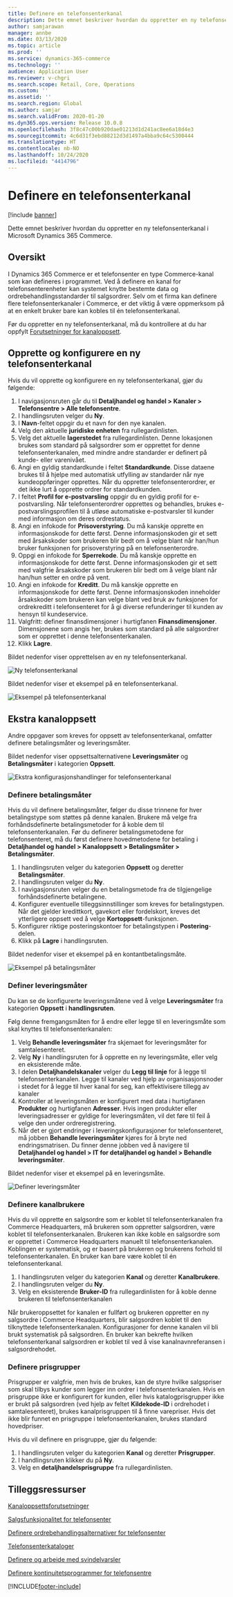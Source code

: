 ```yaml
---
title: Definere en telefonsenterkanal
description: Dette emnet beskriver hvordan du oppretter en ny telefonsenterkanal i Microsoft Dynamics 365 Commerce.
author: samjarawan
manager: annbe
ms.date: 03/13/2020
ms.topic: article
ms.prod: ''
ms.service: dynamics-365-commerce
ms.technology: ''
audience: Application User
ms.reviewer: v-chgri
ms.search.scope: Retail, Core, Operations
ms.custom: ''
ms.assetid: ''
ms.search.region: Global
ms.author: samjar
ms.search.validFrom: 2020-01-20
ms.dyn365.ops.version: Release 10.0.8
ms.openlocfilehash: 3f8c47c00b920dae01213d1d241ac8ee6a18d4e3
ms.sourcegitcommit: 4c6d31f3ebd88212d3d1497a4bba9c64c5300444
ms.translationtype: HT
ms.contentlocale: nb-NO
ms.lasthandoff: 10/24/2020
ms.locfileid: "4414796"
---
```

# <a name="set-up-a-call-center-channel"></a>Definere en telefonsenterkanal


[!include [banner](includes/banner.md)]

Dette emnet beskriver hvordan du oppretter en ny telefonsenterkanal i Microsoft Dynamics 365 Commerce.

## <a name="overview"></a>Oversikt


I Dynamics 365 Commerce er et telefonsenter en type Commerce-kanal som kan defineres i programmet. Ved å definere en kanal for telefonsenterenheter kan systemet knytte bestemte data og ordrebehandlingsstandarder til salgsordrer. Selv om et firma kan definere flere telefonsenterkanaler i Commerce, er det viktig å være oppmerksom på at en enkelt bruker bare kan kobles til én telefonsenterkanal. 

Før du oppretter en ny telefonsenterkanal, må du kontrollere at du har oppfylt [Forutsetninger for kanaloppsett](channels-prerequisites.md).

## <a name="create-and-configure-a-new-call-center-channel"></a>Opprette og konfigurere en ny telefonsenterkanal

Hvis du vil opprette og konfigurere en ny telefonsenterkanal, gjør du følgende:

1. I navigasjonsruten går du til **Detaljhandel og handel \> Kanaler \> Telefonsentre \> Alle telefonsentre**.
1. I handlingsruten velger du **Ny**.
1. I **Navn**-feltet oppgir du et navn for den nye kanalen.
1. Velg den aktuelle **juridiske enheten** fra rullegardinlisten.
1. Velg det aktuelle **lagerstedet** fra rullegardinlisten. Denne lokasjonen brukes som standard på salgsordrer som er opprettet for denne telefonsenterkanalen, med mindre andre standarder er definert på kunde- eller varenivået.
1. Angi en gyldig standardkunde i feltet **Standardkunde**. Disse dataene brukes til å hjelpe med automatisk utfylling av standarder når nye kundeoppføringer opprettes. Når du oppretter telefonsenterordrer, er det ikke lurt å opprette ordrer for standardkunden.
1. I feltet **Profil for e-postvarsling** oppgir du en gyldig profil for e-postvarsling. Når telefonsenterordrer opprettes og behandles, brukes e-postvarslingsprofilen til å utløse automatiske e-postvarsler til kunder med informasjon om deres ordrestatus.
1. Angi en infokode for **Prisoverstyring**. Du må kanskje opprette en informasjonskode for dette først. Denne informasjonskoden gir et sett med årsakskoder som brukeren blir bedt om å velge blant når han/hun bruker funksjonen for prisoverstyring på en telefonsenterordre.
1. Oppgi en infokode for **Sperrekode**. Du må kanskje opprette en informasjonskode for dette først. Denne informasjonskoden gir et sett med valgfrie årsakskoder som brukeren blir bedt om å velge blant når han/hun setter en ordre på vent.
1. Angi en infokode for **Kreditt**. Du må kanskje opprette en informasjonskode for dette først. Denne informasjonskoden inneholder årsakskoder som brukeren kan velge blant ved bruk av funksjonen for ordrekreditt i telefonsenteret for å gi diverse refunderinger til kunden av hensyn til kundeservice.
1. Valgfritt: definer finansdimensjoner i hurtigfanen **Finansdimensjoner**. Dimensjonene som angis her, brukes som standard på alle salgsordrer som er opprettet i denne telefonsenterkanalen.
1. Klikk **Lagre**.

Bildet nedenfor viser opprettelsen av en ny telefonsenterkanal.

![Ny telefonsenterkanal](media/channel-setup-callcenter-1.png)

Bildet nedenfor viser et eksempel på en telefonsenterkanal.

![Eksempel på telefonsenterkanal](media/channel-setup-callcenter-2.png)

## <a name="additional-channel-setup"></a>Ekstra kanaloppsett

Andre oppgaver som kreves for oppsett av telefonsenterkanal, omfatter definere betalingsmåter og leveringsmåter.

Bildet nedenfor viser oppsettsalternativene **Leveringsmåter** og **Betalingsmåter** i kategorien **Oppsett**.

![Ekstra konfigurasjonshandlinger for telefonsenterkanal](media/channel-setup-callcenter-3.png)

### <a name="set-up-payment-methods"></a>Definere betalingsmåter

Hvis du vil definere betalingsmåter, følger du disse trinnene for hver betalingstype som støttes på denne kanalen. Brukere må velge fra forhåndsdefinerte betalingsmetoder for å koble dem til telefonsenterkanalen. Før du definerer betalingsmetodene for telefonsenteret, må du først definere hovedmetodene for betaling i **Detaljhandel og handel \> Kanaloppsett \> Betalingsmåter \> Betalingsmåter**.

1. I handlingsruten velger du kategorien **Oppsett** og deretter **Betalingsmåter**.
1. I handlingsruten velger du **Ny**.
1. I navigasjonsruten velger du en betalingsmetode fra de tilgjengelige forhåndsdefinerte betalingene.
1. Konfigurer eventuelle tilleggsinnstillinger som kreves for betalingstypen. Når det gjelder kredittkort, gavekort eller fordelskort, kreves det ytterligere oppsett ved å velge **Kortoppsett**-funksjonen. 
1. Konfigurer riktige posteringskontoer for betalingstypen i **Postering**-delen.
1. Klikk på **Lagre** i handlingsruten.

Bildet nedenfor viser et eksempel på en kontantbetalingsmåte.

![Eksempel på betalingsmåter](media/channel-setup-callcenter-payments.png)

### <a name="set-up-modes-of-delivery"></a>Definer leveringsmåter

Du kan se de konfigurerte leveringsmåtene ved å velge **Leveringsmåter** fra kategorien **Oppsett** i **handlingsruten**.  

Følg denne fremgangsmåten for å endre eller legge til en leveringsmåte som skal knyttes til telefonsenterkanalen:

1. Velg **Behandle leveringsmåter** fra skjemaet for leveringsmåter for samtalesenteret.
1. Velg **Ny** i handlingsruten for å opprette en ny leveringsmåte, eller velg en eksisterende måte.
1. I delen **Detaljhandelskanaler** velger du **Legg til linje** for å legge til telefonsenterkanalen. Legge til kanaler ved hjelp av organisasjonsnoder i stedet for å legge til hver kanal for seg, kan effektivisere tillegg av kanaler
1. Kontroller at leveringsmåten er konfigurert med data i hurtigfanen **Produkter** og hurtigfanen **Adresser**. Hvis ingen produkter eller leveringsadresser er gyldige for leveringsmåten, vil det føre til feil å velge den under ordreregistrering.
1. Når det er gjort endringer i leveringskonfigurasjoner for telefonsenteret, må jobben **Behandle leveringsmåter** kjøres for å bryte ned endringsmatrisen. Du finner denne jobben ved å navigere til **Detaljhandel og handel \> IT for detaljhandel og handel \> Behandle leveringsmåter**.

Bildet nedenfor viser et eksempel på en leveringsmåte.

![Definer leveringsmåter](media/channel-setup-retail-7.png)

### <a name="set-up-channel-users"></a>Definere kanalbrukere

Hvis du vil opprette en salgsordre som er koblet til telefonsenterkanalen fra Commerce Headquarters, må brukeren som oppretter salgsordren, være koblet til telefonsenterkanalen. Brukeren kan ikke koble en salgsordre som er opprettet i Commerce Headquarters manuelt til telefonsenterkanalen. Koblingen er systematisk, og er basert på brukeren og brukerens forhold til telefonsenterkanalen. En bruker kan bare være koblet til én telefonsenterkanal.

1. I handlingsruten velger du kategorien **Kanal** og deretter **Kanalbrukere**.
1. I handlingsruten velger du **Ny**.
1. Velg en eksisterende **Bruker-ID** fra rullegardinlisten for å koble denne brukeren til telefonsenterkanalen

Når brukeroppsettet for kanalen er fullført og brukeren oppretter en ny salgsordre i Commerce Headquarters, blir salgsordren koblet til den tilknyttede telefonsenterkanalen. Konfigurasjoner for denne kanalen vil bli brukt systematisk på salgsordren. En bruker kan bekrefte hvilken telefonsenterkanal salgsordren er koblet til ved å vise kanalnavnreferansen i salgsordrehodet.


### <a name="set-up-price-groups"></a>Definere prisgrupper

Prisgrupper er valgfrie, men hvis de brukes, kan de styre hvilke salgspriser som skal tilbys kunder som legger inn ordrer i telefonsenterkanalen. Hvis en prisgruppe ikke er konfigurert for kunden, eller hvis katalogprisgrupper ikke er brukt på salgsordren (ved hjelp av feltet **Kildekode-ID** i ordrehodet i samtalesenteret), brukes kanalprisgruppen til å finne varepriser. Hvis det ikke blir funnet en prisgruppe i telefonsenterkanalen, brukes standard hovedpriser. 

Hvis du vil definere en prisgruppe, gjør du følgende:

1. I handlingsruten velger du kategorien **Kanal** og deretter **Prisgrupper**.
1. I handlingsruten klikker du på **Ny**.
1. Velg en **detaljhandelsprisgruppe** fra rullegardinlisten.

## <a name="additional-resources"></a>Tilleggsressurser

[Kanaloppsettsforutsetninger](channels-prerequisites.md)

[Salgsfunksjonalitet for telefonsenter](call-center-functionality.md)

[Definere ordrebehandlingsalternativer for telefonsenter](set-up-order-processing-options.md)

[Telefonsenterkataloger](call-center-catalogs.md)

[Definere og arbeide med svindelvarsler](set-up-fraud-alerts.md)

[Definere kontinuitetsprogrammer for telefonsentre](set-up-continuity-program.md)


[!INCLUDE[footer-include](../includes/footer-banner.md)]